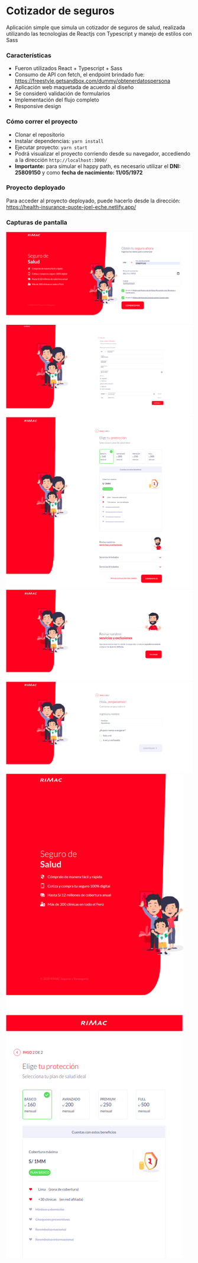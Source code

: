 # Cotizador de seguros

Aplicación simple que simula un cotizador de seguros de salud, realizada utilizando las tecnologías de Reactjs con Typescript y manejo de estilos con Sass

### Características

- Fueron utilizados React + Typescript + Sass
- Consumo de API con fetch, el endpoint brindado fue: https://freestyle.getsandbox.com/dummy/obtenerdatospersona
- Aplicación web maquetada de acuerdo al diseño
- Se consideró validación de formularios
- Implementación del flujo completo
- Responsive design

### Cómo correr el proyecto

- Clonar el repositorio
- Instalar dependencias: `yarn install`
- Ejecutar proyecto: `yarn start`
- Podrá visualizar el proyecto corriendo desde su navegador, accediendo a la dirección `http://localhost:3000/`
- **Importante:** para simular el happy path, es necesario utilizar el **DNI: 25809150** y como **fecha de nacimiento: 11/05/1972**

### Proyecto deployado

Para acceder al proyecto deployado, puede hacerlo desde la dirección: https://health-insurance-quote-joel-eche.netlify.app/

### Capturas de pantalla

![](https://raw.githubusercontent.com/joel-eche/health-insurance-quote/master/src/assets/images/app1.png)
![](https://raw.githubusercontent.com/joel-eche/health-insurance-quote/master/src/assets/images/app2.png)
![](https://raw.githubusercontent.com/joel-eche/health-insurance-quote/master/src/assets/images/app3.png)
![](https://raw.githubusercontent.com/joel-eche/health-insurance-quote/master/src/assets/images/app4.png)
![](https://raw.githubusercontent.com/joel-eche/health-insurance-quote/master/src/assets/images/app5.png)
![](https://raw.githubusercontent.com/joel-eche/health-insurance-quote/master/src/assets/images/app6.png)
![](https://raw.githubusercontent.com/joel-eche/health-insurance-quote/master/src/assets/images/app7.png)
